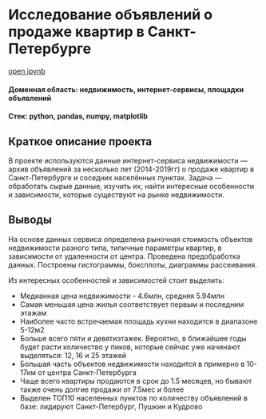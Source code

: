 # Исследование объявлений о продаже квартир в Санкт-Петербурге

[open ipynb](https://github.com/tutumbleweed/projects/blob/main/project3_real_estate_spb/%D0%B0%D0%BD%D0%B0%D0%BB%D0%B8%D0%B7_%D0%BE%D1%81%D0%BE%D0%B1%D0%B5%D0%BD%D0%BD%D0%BE%D1%81%D1%82%D0%B5%D0%B9_%D1%80%D1%8B%D0%BD%D0%BA%D0%B0_%D0%BD%D0%B5%D0%B4%D0%B2%D0%B8%D0%B6%D0%B8%D0%BC%D0%BE%D1%81%D1%82%D0%B8_%D1%81%D0%BF%D0%B1.ipynb)
#### Доменная область: недвижимость, интернет-сервисы, площадки объявлений
#### Стек: python, pandas, numpy, matplotlib
## Краткое описание проекта
В проекте используются данные интернет-сервиса недвижимости — архив объявлений за несколько лет (2014-2019гг) о продаже квартир в Санкт-Петербурге и соседних населённых пунктах.
Задача — обработать сырые данные, изучить их, найти интересные особенности и зависимости, которые существуют на рынке недвижимости.

## Выводы
На основе данных сервиса определена рыночная стоимость объектов недвижимости разного типа, типичные параметры квартир, в зависимости от удаленности от центра. Проведена предобработка данных. Построены гистограммы, боксплоты, диаграммы рассеивания.

Из интересных особенностей и зависимостей стоит выделить:
* Медианная цена недвижимости - 4.6млн, средняя 5.94млн
* Самая меньшая цена жилья соответствует первым и последним этажам
* Наиболее часто встречаемая площадь кухни находится в диапазоне 5-12м2
* Больше всего пяти и девятиэтажек. Вероятно, в ближайшее годы будет расти количество у пиков, которые сейчас уже начинают выделяться: 12, 16 и 25 этажей
* Большая часть объектов недвижимости находится в примерно в 10-17км от центра Санкт-Петербурга
* Чаще всего квартиры продаются в срок до 1.5 месяцев, но бывают также очень долгие продажи от 7.5мес и более
* Выделен ТОП10 населенных пунктов по количеству объявлений в базе: лидируют Санкт-Петербург, Пушкин и Кудрово
